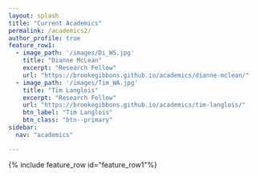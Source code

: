 ```yaml
---
layout: splash
title: "Current Academics"
permalink: /academics2/
author_profile: true
feature_row1:
  - image_path: '/images/Di_WS.jpg'
    title: "Dianne McLean"
    excerpt: "Research Fellow"
    url: "https://brookegibbons.github.io/academics/dianne-mclean/"
  - image_path: '/images/Tim_WA.jpg'
    title: "Tim Langlois"
    excerpt: "Research Fellow"
    url: "https://brookegibbons.github.io/academics/tim-langlois/"
    btn_label: "Tim Langlois"
    btn_class: "btn--primary"
sidebar:
  nav: "academics"

---
```


{% include feature_row id="feature_row1"%}

